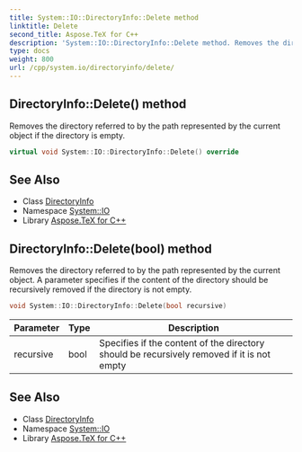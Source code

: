 ```yaml
---
title: System::IO::DirectoryInfo::Delete method
linktitle: Delete
second_title: Aspose.TeX for C++
description: 'System::IO::DirectoryInfo::Delete method. Removes the directory referred to by the path represented by the current object if the directory is empty in C++.'
type: docs
weight: 800
url: /cpp/system.io/directoryinfo/delete/
---
```

## DirectoryInfo::Delete() method


Removes the directory referred to by the path represented by the current object if the directory is empty.

```cpp
virtual void System::IO::DirectoryInfo::Delete() override
```

## See Also

* Class [DirectoryInfo](../)
* Namespace [System::IO](../../)
* Library [Aspose.TeX for C++](../../../)
## DirectoryInfo::Delete(bool) method


Removes the directory referred to by the path represented by the current object. A parameter specifies if the content of the directory should be recursively removed if the directory is not empty.

```cpp
void System::IO::DirectoryInfo::Delete(bool recursive)
```


| Parameter | Type | Description |
| --- | --- | --- |
| recursive | bool | Specifies if the content of the directory should be recursively removed if it is not empty |

## See Also

* Class [DirectoryInfo](../)
* Namespace [System::IO](../../)
* Library [Aspose.TeX for C++](../../../)
